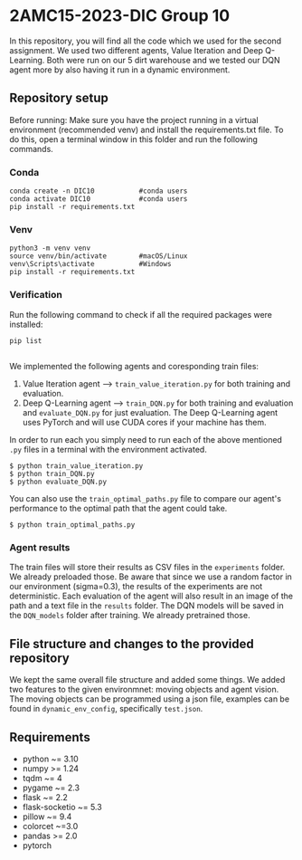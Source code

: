 # 2AMC15-2023-DIC Group 10
In this repository, you will find all the code which we used for the second assignment. We used two different agents,
Value Iteration and Deep Q-Learning. Both were run on our 5 dirt warehouse and we tested our DQN agent more by also 
having it run in a dynamic environment. 

## Repository setup

Before running:
Make sure you have the project running in a virtual environment (recommended venv) and install the requirements.txt file.
To do this, open a terminal window in this folder and run the following commands. 

### Conda
```commandline
conda create -n DIC10           #conda users
conda activate DIC10            #conda users
pip install -r requirements.txt
```

### Venv
```commandline
python3 -m venv venv
source venv/bin/activate        #macOS/Linux
venv\Scripts\activate           #Windows
pip install -r requirements.txt
```

### Verification
Run the following command to check if all the required packages were installed:
```commandline
pip list
```

## 
We implemented the following agents and coresponding train files:
1. Value Iteration agent --> `train_value_iteration.py` for both training and evaluation.
2. Deep Q-Learning agent --> `train_DQN.py` for both training and evaluation and `evaluate_DQN.py` for just evaluation. 
The Deep Q-Learning agent uses PyTorch and will use CUDA cores if your machine has them.

In order to run each you simply need to run each of the above mentioned `.py` files in a terminal with the environment activated.
```commandline
$ python train_value_iteration.py
$ python train_DQN.py
$ python evaluate_DQN.py
```
You can also use the `train_optimal_paths.py` file to compare our agent's performance to the optimal path that the agent could take.
```commandline
$ python train_optimal_paths.py
```

### Agent results
The train files will store their results as CSV files in the `experiments` folder. We already preloaded those. Be aware
that since we use a random factor in our environment (sigma=0.3), the results of the experiments are not deterministic.
Each evaluation of the agent will also result in an image of the path and a text file in the `results` folder.
The DQN models will be saved in the `DQN_models` folder after training. We already pretrained those.

## File structure and changes to the provided repository
We kept the same overall file structure and added some things.
We added two features to the given environmnet: moving objects and agent vision.
The moving objects can be programmed using a json file, examples can be found in `dynamic_env_config`, specifically `test.json`.

## Requirements
- python ~= 3.10
- numpy >= 1.24
- tqdm ~= 4
- pygame ~= 2.3
- flask ~= 2.2
- flask-socketio ~= 5.3
- pillow ~= 9.4
- colorcet ~=3.0
- pandas >= 2.0
- pytorch